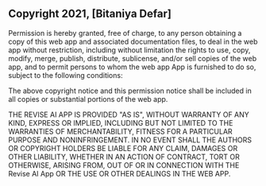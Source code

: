 ## Copyright 2021, [Bitaniya Defar]

Permission is hereby granted, free of charge, to any person obtaining a copy of this web app and associated documentation files, to deal in the web app without restriction, including without limitation the rights to use, copy, modify, merge, publish, distribute, sublicense, and/or sell copies of the web app, and to permit persons to whom the web app App is furnished to do so, subject to the following conditions:

The above copyright notice and this permission notice shall be included in all copies or substantial portions of the web app.

THE REVISE AI APP IS PROVIDED "AS IS", WITHOUT WARRANTY OF ANY KIND, EXPRESS OR IMPLIED, INCLUDING BUT NOT LIMITED TO THE WARRANTIES OF MERCHANTABILITY, FITNESS FOR A PARTICULAR PURPOSE AND NONINFRINGEMENT. IN NO EVENT SHALL THE AUTHORS OR COPYRIGHT HOLDERS BE LIABLE FOR ANY CLAIM, DAMAGES OR OTHER LIABILITY, WHETHER IN AN ACTION OF CONTRACT, TORT OR OTHERWISE, ARISING FROM, OUT OF OR IN CONNECTION WITH THE Revise AI App OR THE USE OR OTHER DEALINGS IN THE WEB APP.
